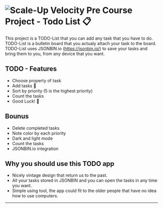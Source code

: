 # ![Scale-Up Velocity](./readme-files/logo-main.png) Pre Course Project - Todo List 📋

This project is a TODO-List that you can add any task that you have to do. TODO-List is a bulletin board that you actualy attach your task to the board.
TODO-List uses JSONBIN.io (https://jsonbin.io/) to save your tasks and bring them to you, from any device that you want.


## TODO - Features

- Choose property of task
- Add tasks 📝
- Sort by priority (5 is the highest priority)
- Count the tasks
- Good Luck! 🤘


## Bounus

- Delete completed tasks
- Note color by each priority
- Dark and light mode
- Count the tasks
- JSONBIN.io integration


## Why you should use this TODO app

- Nicely vintage design that return us to the past.
- All your tasks stored in JSONBIN and you can open the tasks in any time you want.
- Simple using tool, the app could fit to the older people that have no idea how to use computers.

___________________________________________________________________________________________________________________________________________________________________________________
